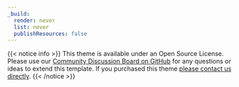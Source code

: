```yaml
---
_build:
  render: never
  list: never
  publishResources: false
---
```


{{< notice info >}}
This theme is available under an Open Source License. Please use our [Community Discussion Board on GitHub](https://github.com/gethugothemes/documentation/discussions) for any questions or ideas to extend this template. If you purchased this theme <a  href="javascript:void(0);" onclick="Beacon('open')">please contact us directly</a>.
{{< /notice >}}
